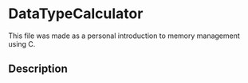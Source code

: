 # DataTypeCalculator

This file was made as a personal introduction to memory management using C.

## Description
